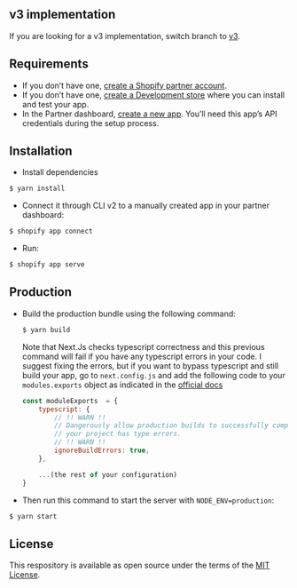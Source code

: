 ## v3 implementation

If you are looking for a v3 implementation, switch branch to [v3](https://github.com/zakariamofaddel/shopify-nextjs-template/tree/v3).

## Requirements

- If you don’t have one, [create a Shopify partner account](https://partners.shopify.com/signup).
- If you don’t have one, [create a Development store](https://help.shopify.com/en/partners/dashboard/development-stores#create-a-development-store) where you can install and test your app.
- In the Partner dashboard, [create a new app](https://help.shopify.com/en/api/tools/partner-dashboard/your-apps#create-a-new-app). You’ll need this app’s API credentials during the setup process.

## Installation

- Install dependencies

```sh
$ yarn install
```

- Connect it through CLI v2 to a manually created app in your partner dashboard:

```sh
$ shopify app connect
```

- Run:

```sh
$ shopify app serve
```

## Production

- Build the production bundle using the following command:

  ```sh
  $ yarn build
  ```

  Note that Next.Js checks typescript correctness and this previous command will fail if you have any typescript errors in your code.
  I suggest fixing the errors, but if you want to bypass typescript and still build your app, go to `next.config.js` and add the following code to your `modules.exports` object as indicated in the [official docs](https://nextjs.org/docs/api-reference/next.config.js/ignoring-typescript-errors)

  ```javascript
  const moduleExports  = {
      typescript: {
          // !! WARN !!
          // Dangerously allow production builds to successfully complete even if
          // your project has type errors.
          // !! WARN !!
          ignoreBuildErrors: true,
      },

      ...(the rest of your configuration)
  }
  ```

- Then run this command to start the server with `NODE_ENV=production`:

```sh
$ yarn start
```

## License

This respository is available as open source under the terms of the [MIT License](https://opensource.org/licenses/MIT).
